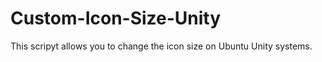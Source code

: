 Custom-Icon-Size-Unity
======================

This scripyt allows you to change the icon size on Ubuntu Unity systems.
